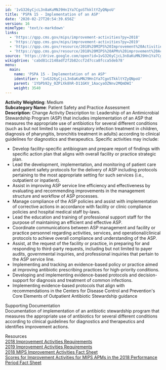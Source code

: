 ```yaml
---
id: '1vG326yCjcL3n8aKuMNJ9Hn1Ya7CgoSTkkltYZyQNpoU'
title: 'PSPA 15 - Implementation of an ASP'
date: '2020-02-27T20:54:39.656Z'
version: 16
mimeType: 'text/x-markdown'
links:
  - 'https://qpp.cms.gov/mips/improvement-activities?py=2018'
  - 'https://qpp.cms.gov/mips/improvement-activities?py=2019'
  - 'https://qpp.cms.gov/resource/2018%20MIPS%20Improvement%20Activities%20Fact%20Sheet'
  - 'https://qpp.cms.gov/resource/2018%20MIPS%20APMs%20improvement%20Activities%20scores%20fact%20sheet'
source: 'https://drive.google.com/open?id=1vG326yCjcL3n8aKuMNJ9Hn1Ya7CgoSTkkltYZyQNpoU'
wikigdrive: 'cabd81c2148adf2f2b82ccf2d7cca8fcca5deb78'
menu:
  main:
    name: 'PSPA 15 - Implementation of an ASP'
    identifier: '1vG326yCjcL3n8aKuMNJ9Hn1Ya7CgoSTkkltYZyQNpoU'
    parent: '1YbPb92y_0ZPiXk8hR-D11GKV_1AacyaOZNnv2MQmDWI'
    weight: 3540
---
```





**Activity Weighting**: Medium  
**Subcategory Name**: Patient Safety and Practice Assessment  
**Description**: Change Activity Description to: Leadership of an Antimicrobial Stewardship Program (ASP) that includes implementation of an ASP that measures the appropriate use of antibiotics for several different conditions (such as but not limited to upper respiratory infection treatment in children, diagnosis of pharyngitis, bronchitis treatment in adults) according to clinical guidelines for diagnostics and therapeutics. Specific activities may include:
* Develop facility-specific antibiogram and prepare report of findings with specific action plan that aligns with overall facility or practice strategic plan.
* Lead the development, implementation, and monitoring of patient care and patient safety protocols for the delivery of ASP including protocols pertaining to the most appropriate setting for such services (i.e., outpatient or inpatient).
* Assist in improving ASP service line efficiency and effectiveness by evaluating and recommending improvements in the management structure and workflow of ASP processes.
* Manage compliance of the ASP policies and assist with implementation of corrective actions in accordance with facility or clinic compliance policies and hospital medical staff by-laws. 
* Lead the education and training of professional support staff for the purpose of maintaining an efficient and effective ASP.
* Coordinate communications between ASP management and facility or practice personnel regarding activities, services, and operational/clinical protocols to achieve overall compliance and understanding of the ASP.
* Assist, at the request of the facility or practice, in preparing for and responding to third-party requests, including but not limited to payer audits, governmental inquiries, and professional inquiries that pertain to the ASP service line. 
* Implementing and tracking an evidence-based policy or practice aimed at improving antibiotic prescribing practices for high-priority conditions. 
* Developing and implementing evidence-based protocols and decision-support for diagnosis and treatment of common infections.
* Implementing evidence-based protocols that align with recommendations in the Centers for Disease Control and Prevention's Core Elements of Outpatient Antibiotic Stewardship guidance




Supporting Documentation  
Documentation of implementation of an antibiotic stewardship program that measures the appropriate use of antibiotics for several different conditions according to clinical guidelines for diagnostics and therapeutics and identifies improvement actions.




Resources  
[2018 Improvement Activities Requirements](https://qpp.cms.gov/mips/improvement-activities?py=2018)  
[2019 Improvement Activities Requirements](https://qpp.cms.gov/mips/improvement-activities?py=2019)  
[2018 MIPS Improvement Activities Fact Sheet](https://qpp.cms.gov/resource/2018%20MIPS%20Improvement%20Activities%20Fact%20Sheet)  
[Scores for Improvement Activities for MIPS APMs in the 2018 Performance Period Fact Sheet](https://qpp.cms.gov/resource/2018%20MIPS%20APMs%20improvement%20Activities%20scores%20fact%20sheet)
